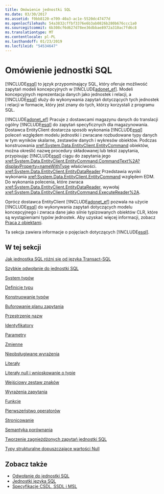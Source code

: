 ```yaml
---
title: Omówienie jednostki SQL
ms.date: 03/30/2017
ms.assetid: f0bb8120-e709-40a3-ac1e-5520dc47477d
ms.openlocfilehash: 54a3832cffbf3376e6b3ab0826b280b676ccc1a0
ms.sourcegitcommit: 6b308cf6d627d78ee36dbbae8972a310ac7fd6c8
ms.translationtype: MT
ms.contentlocale: pl-PL
ms.lasthandoff: 01/23/2019
ms.locfileid: "54534647"
---
```

# <a name="entity-sql-overview"></a>Omówienie jednostki SQL
[!INCLUDE[esql](../../../../../../includes/esql-md.md)] to język przypominający SQL, który oferuje możliwość zapytań modeli koncepcyjnych w [!INCLUDE[adonet_ef](../../../../../../includes/adonet-ef-md.md)]. Modeli koncepcyjnych reprezentacja danych jako jednostek i relacji, a [!INCLUDE[esql](../../../../../../includes/esql-md.md)] służy do wykonywania zapytań dotyczących tych jednostek i relacji w formacie, który jest znany do tych, którzy korzystali z programu SQL.  
  
 [!INCLUDE[adonet_ef](../../../../../../includes/adonet-ef-md.md)] Pracuje z dostawcami magazynu danych do translacji ogólny [!INCLUDE[esql](../../../../../../includes/esql-md.md)] do zapytań specyficznych dla magazynowania. Dostawca EntityClient dostarcza sposób wykonania [!INCLUDE[esql](../../../../../../includes/esql-md.md)] poleceń względem modelu jednostki i zwracane rozbudowane typy danych w tym wyników skalarne, zestawów danych i wykresów obiektów. Podczas konstruowania <xref:System.Data.EntityClient.EntityCommand> obiektów, można określić nazwę procedury składowanej lub tekst zapytania, przypisując [!INCLUDE[esql](../../../../../../includes/esql-md.md)] ciągu do zapytania jego <xref:System.Data.EntityClient.EntityCommand.CommandText%2A?displayProperty=nameWithType> właściwości. <xref:System.Data.EntityClient.EntityDataReader> Przedstawia wyniki wykonania <xref:System.Data.EntityClient.EntityCommand> względem EDM. Do wykonania polecenia, które zwraca <xref:System.Data.EntityClient.EntityDataReader>, wywołaj <xref:System.Data.EntityClient.EntityCommand.ExecuteReader%2A>.  
  
 Oprócz dostawca EntityClient [!INCLUDE[adonet_ef](../../../../../../includes/adonet-ef-md.md)] pozwala na użycie [!INCLUDE[esql](../../../../../../includes/esql-md.md)] do wykonywania zapytań dotyczących modelu koncepcyjnego i zwraca dane jako silnie typizowanych obiektów CLR, które są wystąpieniami typów jednostek. Aby uzyskać więcej informacji, zobacz [Praca z obiektami](../../../../../../docs/framework/data/adonet/ef/working-with-objects.md).  
  
 Ta sekcja zawiera informacje o pojęciach dotyczących [!INCLUDE[esql](../../../../../../includes/esql-md.md)].  
  
## <a name="in-this-section"></a>W tej sekcji  
 [Jak jednostka SQL różni się od języka Transact-SQL](../../../../../../docs/framework/data/adonet/ef/language-reference/how-entity-sql-differs-from-transact-sql.md)  
  
 [Szybkie odwołanie do jednostki SQL](../../../../../../docs/framework/data/adonet/ef/language-reference/entity-sql-quick-reference.md)  
  
 [System typów](../../../../../../docs/framework/data/adonet/ef/language-reference/type-system-entity-sql.md)  
  
 [Definicje typu](../../../../../../docs/framework/data/adonet/ef/language-reference/type-definitions-entity-sql.md)  
  
 [Konstruowanie typów](../../../../../../docs/framework/data/adonet/ef/language-reference/constructing-types-entity-sql.md)  
  
 [Buforowanie planu zapytania](../../../../../../docs/framework/data/adonet/ef/language-reference/query-plan-caching-entity-sql.md)  
  
 [Przestrzenie nazw](../../../../../../docs/framework/data/adonet/ef/language-reference/namespaces-entity-sql.md)  
  
 [Identyfikatory](../../../../../../docs/framework/data/adonet/ef/language-reference/identifiers-entity-sql.md)  
  
 [Parametry](../../../../../../docs/framework/data/adonet/ef/language-reference/parameters-entity-sql.md)  
  
 [Zmienne](../../../../../../docs/framework/data/adonet/ef/language-reference/variables-entity-sql.md)  
  
 [Nieobsługiwane wyrażenia](../../../../../../docs/framework/data/adonet/ef/language-reference/unsupported-expressions-entity-sql.md)  
  
 [Literały](../../../../../../docs/framework/data/adonet/ef/language-reference/literals-entity-sql.md)  
  
 [Literały null i wnioskowanie o typie](../../../../../../docs/framework/data/adonet/ef/language-reference/null-literals-and-type-inference-entity-sql.md)  
  
 [Wejściowy zestaw znaków](../../../../../../docs/framework/data/adonet/ef/language-reference/input-character-set-entity-sql.md)  
  
 [Wyrażenia zapytania](../../../../../../docs/framework/data/adonet/ef/language-reference/query-expressions-entity-sql.md)  
  
 [Funkcje](../../../../../../docs/framework/data/adonet/ef/language-reference/functions-entity-sql.md)  
  
 [Pierwszeństwo operatorów](../../../../../../docs/framework/data/adonet/ef/language-reference/operator-precedence-entity-sql.md)  
  
 [Stronicowanie](../../../../../../docs/framework/data/adonet/ef/language-reference/paging-entity-sql.md)  
  
 [Semantyka porównania](../../../../../../docs/framework/data/adonet/ef/language-reference/comparison-semantics-entity-sql.md)  
  
 [Tworzenie zagnieżdżonych zapytań jednostki SQL](../../../../../../docs/framework/data/adonet/ef/language-reference/composing-nested-entity-sql-queries.md)  
  
 [Typy strukturalne dopuszczające wartości Null](../../../../../../docs/framework/data/adonet/ef/language-reference/nullable-structured-types-entity-sql.md)  
  
## <a name="see-also"></a>Zobacz także
- [Odwołanie do jednostki SQL](../../../../../../docs/framework/data/adonet/ef/language-reference/entity-sql-reference.md)
- [Jednostki języka SQL](../../../../../../docs/framework/data/adonet/ef/language-reference/entity-sql-language.md)
- [Specyfikacje CSDL, SSDL i MSL](../../../../../../docs/framework/data/adonet/ef/language-reference/csdl-ssdl-and-msl-specifications.md)

